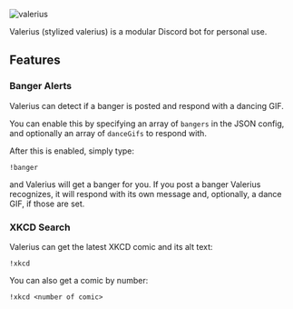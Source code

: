 ![valerius](https://i.imgur.com/EsgTukM.png)

Valerius (stylized valerius) is a modular Discord bot for personal use.

## Features

### Banger Alerts

Valerius can detect if a banger is posted and respond with a dancing GIF.

You can enable this by specifying an array of `bangers` in the JSON config,
and optionally an array of `danceGifs` to respond with.

After this is enabled, simply type:

```
!banger
```

and Valerius will get a banger for you. If you post a banger Valerius
recognizes, it will respond with its own message and, optionally, a dance
GIF, if those are set.

### XKCD Search

Valerius can get the latest XKCD comic and its alt text:

```
!xkcd
```

You can also get a comic by number:

```
!xkcd <number of comic>
```

